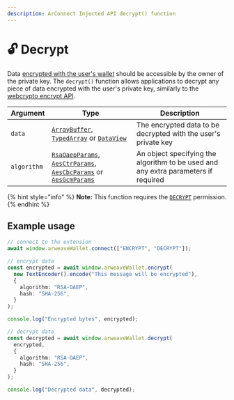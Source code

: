 ```yaml
---
description: ArConnect Injected API decrypt() function
---
```


# 🔓 Decrypt

Data [encrypted with the user's wallet](encrypt.md) should be accessible by the owner of the private key. The `decrypt()` function allows applications to decrypt any piece of data encrypted with the user's private key, similarly to the [webcrypto encrypt API](https://developer.mozilla.org/en-US/docs/Web/API/SubtleCrypto/decrypt).

| Argument      | Type                                                       | Description                                                                       |
| ------------- | ---------------------------------------------------------- | --------------------------------------------------------------------------------- |
| `data` | [`ArrayBuffer`](https://developer.mozilla.org/en-US/docs/Web/JavaScript/Reference/Global_Objects/ArrayBuffer), [`TypedArray`](https://developer.mozilla.org/en-US/docs/Web/JavaScript/Reference/Global_Objects/TypedArray) or [`DataView`](https://developer.mozilla.org/en-US/docs/Web/JavaScript/Reference/Global_Objects/DataView) | The encrypted data to be decrypted with the user's private key |
| `algorithm` | [`RsaOaepParams`](https://developer.mozilla.org/en-US/docs/Web/API/RsaOaepParams), [`AesCtrParams`](https://developer.mozilla.org/en-US/docs/Web/API/AesCtrParams), [`AesCbcParams`](https://developer.mozilla.org/en-US/docs/Web/API/AesCbcParams) or [`AesGcmParams`](https://developer.mozilla.org/en-US/docs/Web/API/AesGcmParams) | An object specifying the algorithm to be used and any extra parameters if required |

{% hint style="info" %}
**Note:** This function requires the [`DECRYPT`](connect.md#permissions) permission.
{% endhint %}

## Example usage

```ts
// connect to the extension
await window.arweaveWallet.connect(["ENCRYPT", "DECRYPT"]);

// encrypt data
const encrypted = await window.arweaveWallet.encrypt(
  new TextEncoder().encode("This message will be encrypted"),
  {
    algorithm: "RSA-OAEP",
    hash: "SHA-256",
  }
);

console.log("Encrypted bytes", encrypted);

// decrypt data
const decrypted = await window.arweaveWallet.decrypt(
  encrypted,
  {
    algorithm: "RSA-OAEP",
    hash: "SHA-256",
  }
);

console.log("Decrypted data", decrypted);
```
